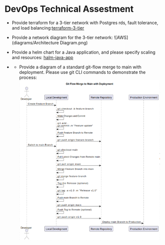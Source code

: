 # DevOps Technical Assestment

- Provide terraform for a 3-tier network with Postgres rds, fault tolerance, and load balancing:[terraform-3-tier](https://github.com/JayKearney/technical-assestment/tree/main/terraform-3-tier/terraform)

- Provide a network diagram for the 3-tier network: ![AWS](diagrams/Architecture Diagram.png)

- Provide a helm chart for a Java application, and please specify scaling and resources: [halm-java-app](https://github.com/JayKearney/technical-assestment/tree/main/helm-java-app)

- - Provide a diagram of a standard git-flow merge to main with deployment. Please use git CLI commands to demonstrate the process: ![GitFlow](diagrams/Gitflow-Diagram.png)


